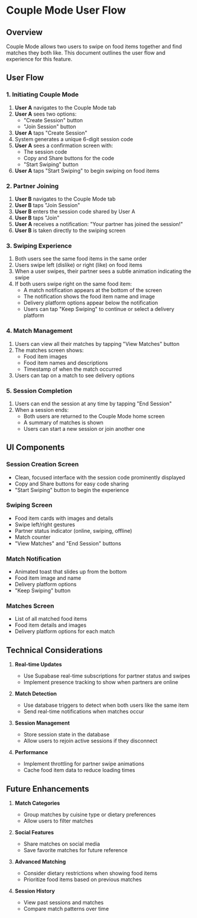 # Couple Mode User Flow

## Overview

Couple Mode allows two users to swipe on food items together and find matches they both like. This document outlines the user flow and experience for this feature.

## User Flow

### 1. Initiating Couple Mode

1. **User A** navigates to the Couple Mode tab
2. **User A** sees two options:
   - "Create Session" button
   - "Join Session" button
3. **User A** taps "Create Session"
4. System generates a unique 6-digit session code
5. **User A** sees a confirmation screen with:
   - The session code
   - Copy and Share buttons for the code
   - "Start Swiping" button
6. **User A** taps "Start Swiping" to begin swiping on food items

### 2. Partner Joining

1. **User B** navigates to the Couple Mode tab
2. **User B** taps "Join Session"
3. **User B** enters the session code shared by User A
4. **User B** taps "Join"
5. **User A** receives a notification: "Your partner has joined the session!"
6. **User B** is taken directly to the swiping screen

### 3. Swiping Experience

1. Both users see the same food items in the same order
2. Users swipe left (dislike) or right (like) on food items
3. When a user swipes, their partner sees a subtle animation indicating the swipe
4. If both users swipe right on the same food item:
   - A match notification appears at the bottom of the screen
   - The notification shows the food item name and image
   - Delivery platform options appear below the notification
   - Users can tap "Keep Swiping" to continue or select a delivery platform

### 4. Match Management

1. Users can view all their matches by tapping "View Matches" button
2. The matches screen shows:
   - Food item images
   - Food item names and descriptions
   - Timestamp of when the match occurred
3. Users can tap on a match to see delivery options

### 5. Session Completion

1. Users can end the session at any time by tapping "End Session"
2. When a session ends:
   - Both users are returned to the Couple Mode home screen
   - A summary of matches is shown
   - Users can start a new session or join another one

## UI Components

### Session Creation Screen
- Clean, focused interface with the session code prominently displayed
- Copy and Share buttons for easy code sharing
- "Start Swiping" button to begin the experience

### Swiping Screen
- Food item cards with images and details
- Swipe left/right gestures
- Partner status indicator (online, swiping, offline)
- Match counter
- "View Matches" and "End Session" buttons

### Match Notification
- Animated toast that slides up from the bottom
- Food item image and name
- Delivery platform options
- "Keep Swiping" button

### Matches Screen
- List of all matched food items
- Food item details and images
- Delivery platform options for each match

## Technical Considerations

1. **Real-time Updates**
   - Use Supabase real-time subscriptions for partner status and swipes
   - Implement presence tracking to show when partners are online

2. **Match Detection**
   - Use database triggers to detect when both users like the same item
   - Send real-time notifications when matches occur

3. **Session Management**
   - Store session state in the database
   - Allow users to rejoin active sessions if they disconnect

4. **Performance**
   - Implement throttling for partner swipe animations
   - Cache food item data to reduce loading times

## Future Enhancements

1. **Match Categories**
   - Group matches by cuisine type or dietary preferences
   - Allow users to filter matches

2. **Social Features**
   - Share matches on social media
   - Save favorite matches for future reference

3. **Advanced Matching**
   - Consider dietary restrictions when showing food items
   - Prioritize food items based on previous matches

4. **Session History**
   - View past sessions and matches
   - Compare match patterns over time 